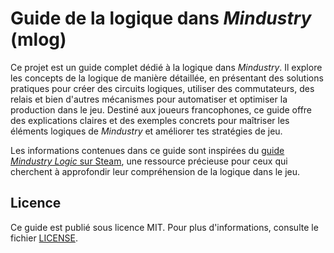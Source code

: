 # Guide de la logique dans *Mindustry* (mlog)

Ce projet est un guide complet dédié à la logique dans *Mindustry*. Il explore les concepts de la logique de manière
détaillée, en présentant des solutions pratiques pour créer des circuits logiques, utiliser des commutateurs, des relais
et bien d'autres mécanismes pour automatiser et optimiser la production dans le jeu. Destiné aux joueurs francophones,
ce guide offre des explications claires et des exemples concrets pour maîtriser les éléments logiques de *Mindustry* et
améliorer tes stratégies de jeu.

Les informations contenues dans ce guide sont inspirées du
[guide *Mindustry Logic* sur Steam](https://steamcommunity.com/sharedfiles/filedetails/?id=2616456371),
une ressource précieuse pour ceux qui cherchent à approfondir leur compréhension de la logique dans le jeu.

## Licence

Ce guide est publié sous licence MIT. Pour plus d'informations, consulte le fichier [LICENSE](LICENSE).